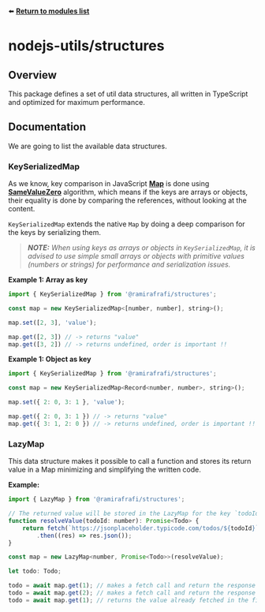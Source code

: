 ⬅️ [**Return to modules list**](../..)

# nodejs-utils/structures

## Overview
This package defines a set of util data structures, all written in TypeScript and optimized for maximum performance.

## Documentation
We are going to list the available data structures.

### KeySerializedMap
As we know, key comparison in JavaScript [**Map**](https://developer.mozilla.org/en-US/docs/Web/JavaScript/Reference/Global_Objects/Map) is done using [**SameValueZero**](https://developer.mozilla.org/en-US/docs/Web/JavaScript/Equality_comparisons_and_sameness#same-value-zero_equality) algorithm, which means if the keys are arrays or objects, their equality is done by comparing the references, without looking at the content.

`KeySerializedMap` extends the native `Map` by doing a deep comparison for the keys by serializing them.

> _**NOTE:** When using keys as arrays or objects in `KeySerializedMap`, it is advised to use simple small arrays or objects with primitive values (numbers or strings) for performance and serialization issues._

**Example 1: Array as key**
```javascript
import { KeySerializedMap } from '@ramirafrafi/structures';

const map = new KeySerializedMap<[number, number], string>();

map.set([2, 3], 'value');

map.get([2, 3]) // -> returns "value"
map.get([3, 2]) // -> returns undefined, order is important !!
```

**Example 1: Object as key**
```javascript
import { KeySerializedMap } from '@ramirafrafi/structures';

const map = new KeySerializedMap<Record<number, number>, string>();

map.set({ 2: 0, 3: 1 }, 'value');

map.get({ 2: 0, 3: 1 }) // -> returns "value"
map.get({ 3: 1, 2: 0 }) // -> returns undefined, order is important !!
```

### LazyMap
This data structure makes it possible to call a function and stores its return value in a Map minimizing and simplifying the written code.

**Example:**
```javascript
import { LazyMap } from '@ramirafrafi/structures';

// The returned value will be stored in the LazyMap for the key `todoId`
function resolveValue(todoId: number): Promise<Todo> {
    return fetch(`https://jsonplaceholder.typicode.com/todos/${todoId}`)
        .then((res) => res.json());
}

const map = new LazyMap<number, Promise<Todo>>(resolveValue);

let todo: Todo;

todo = await map.get(1); // makes a fetch call and return the response for todo #1
todo = await map.get(2); // makes a fetch call and return the response for todo #2
todo = await map.get(1); // returns the value already fetched in the first call
```
